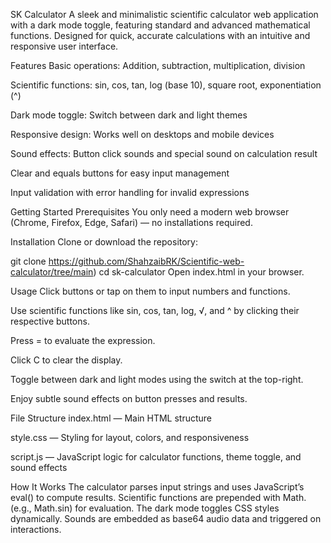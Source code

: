 SK Calculator
A sleek and minimalistic scientific calculator web application with a dark mode toggle, featuring standard and advanced mathematical functions. Designed for quick, accurate calculations with an intuitive and responsive user interface.

Features
Basic operations: Addition, subtraction, multiplication, division

Scientific functions: sin, cos, tan, log (base 10), square root, exponentiation (^)

Dark mode toggle: Switch between dark and light themes

Responsive design: Works well on desktops and mobile devices

Sound effects: Button click sounds and special sound on calculation result

Clear and equals buttons for easy input management

Input validation with error handling for invalid expressions

Getting Started
Prerequisites
You only need a modern web browser (Chrome, Firefox, Edge, Safari) — no installations required.

Installation
Clone or download the repository:

git clone https://github.com/ShahzaibRK/Scientific-web-calculator/tree/main)
cd sk-calculator
Open index.html in your browser.

Usage
Click buttons or tap on them to input numbers and functions.

Use scientific functions like sin, cos, tan, log, √, and ^ by clicking their respective buttons.

Press = to evaluate the expression.

Click C to clear the display.

Toggle between dark and light modes using the switch at the top-right.

Enjoy subtle sound effects on button presses and results.

File Structure
index.html — Main HTML structure

style.css — Styling for layout, colors, and responsiveness

script.js — JavaScript logic for calculator functions, theme toggle, and sound effects

How It Works
The calculator parses input strings and uses JavaScript’s eval() to compute results. Scientific functions are prepended with Math. (e.g., Math.sin) for evaluation. The dark mode toggles CSS styles dynamically. Sounds are embedded as base64 audio data and triggered on interactions.

